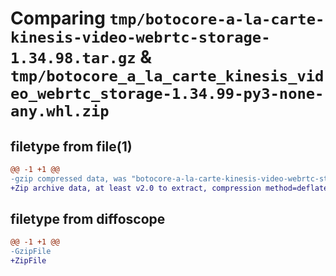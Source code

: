# Comparing `tmp/botocore-a-la-carte-kinesis-video-webrtc-storage-1.34.98.tar.gz` & `tmp/botocore_a_la_carte_kinesis_video_webrtc_storage-1.34.99-py3-none-any.whl.zip`

## filetype from file(1)

```diff
@@ -1 +1 @@
-gzip compressed data, was "botocore-a-la-carte-kinesis-video-webrtc-storage-1.34.98.tar", last modified: Sat May  4 01:01:32 2024, max compression
+Zip archive data, at least v2.0 to extract, compression method=deflate
```

## filetype from diffoscope

```diff
@@ -1 +1 @@
-GzipFile
+ZipFile
```

